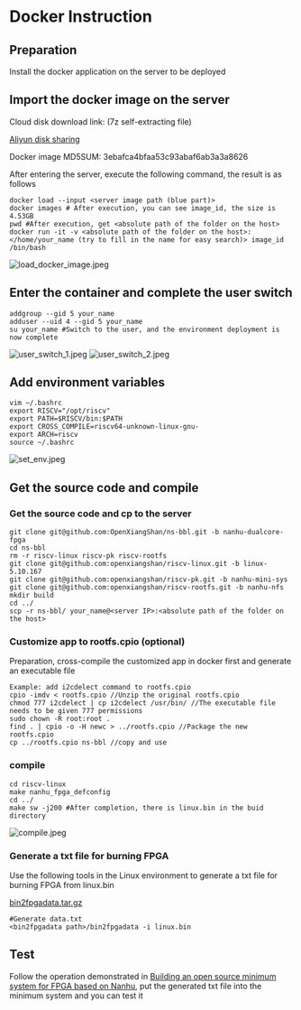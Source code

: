 # Docker Instruction
## Preparation
Install the docker application on the server to be deployed
## Import the docker image on the server
Cloud disk download link: (7z self-extracting file)

[Aliyun disk sharing](https://www.aliyundrive.com/s/1abKfjYKWJ6)

Docker image MD5SUM: 3ebafca4bfaa53c93abaf6ab3a3a8626

After entering the server, execute the following command, the result is as follows
```
docker load --input <server image path (blue part)>
docker images # After execution, you can see image_id, the size is 4.53GB
pwd #After execution, get <absolute path of the folder on the host>
docker run -it -v <absolute path of the folder on the host>:</home/your_name (try to fill in the name for easy search)> image_id /bin/bash
```
![load_docker_image.jpeg](../figs/docker_images/load_docker_image.jpeg)
## Enter the container and complete the user switch
```
addgroup --gid 5 your_name
adduser --uid 4 --gid 5 your_name
su your_name #Switch to the user, and the environment deployment is now complete
```
![user_switch_1.jpeg](../figs/docker_images/user_switch_1.jpeg)
![user_switch_2.jpeg](../figs/docker_images/user_switch_2.jpeg)
## Add environment variables
```
vim ~/.bashrc
export RISCV="/opt/riscv"
export PATH=$RISCV/bin:$PATH
export CROSS_COMPILE=riscv64-unknown-linux-gnu-
export ARCH=riscv
source ~/.bashrc
```
![set_env.jpeg](../figs/docker_images/set_env.jpeg)
## Get the source code and compile
### Get the source code and cp to the server
```
git clone git@github.com:OpenXiangShan/ns-bbl.git -b nanhu-dualcore-fpga
cd ns-bbl
rm -r riscv-linux riscv-pk riscv-rootfs
git clone git@github.com:openxiangshan/riscv-linux.git -b linux-5.10.167
git clone git@github.com:openxiangshan/riscv-pk.git -b nanhu-mini-sys
git clone git@github.com:openxiangshan/riscv-rootfs.git -b nanhu-nfs
mkdir build
cd ../
scp -r ns-bbl/ your_name@<server IP>:<absolute path of the folder on the host>
```
### Customize app to rootfs.cpio (optional)

Preparation, cross-compile the customized app in docker first and generate an executable file

```
Example: add i2cdelect command to rootfs.cpio
cpio -imdv < rootfs.cpio //Unzip the original rootfs.cpio
chmod 777 i2cdelect | cp i2cdelect /usr/bin/ //The executable file needs to be given 777 permissions
sudo chown -R root:root .
find . | cpio -o -H newc > ../rootfs.cpio //Package the new rootfs.cpio
cp ../rootfs.cpio ns-bbl //copy and use
```
### compile
```
cd riscv-linux
make nanhu_fpga_defconfig
cd ../
make sw -j200 #After completion, there is linux.bin in the buid directory
```
![compile.jpeg](../figs/docker_images/compile.jpeg)
### Generate a txt file for burning FPGA
Use the following tools in the Linux environment to generate a txt file for burning FPGA from linux.bin

[bin2fpgadata.tar.gz](https://raw.githubusercontent.com/OpenXiangShan/XiangShan-doc/main/docs/integration/resources/bin2fpgadata.tar.gz)
```
#Generate data.txt
<bin2fpgadata path>/bin2fpgadata -i linux.bin
```
## Test
Follow the operation demonstrated in [Building an open source minimum system for FPGA based on Nanhu](https://xiangshan-doc.readthedocs.io/zh_CN/latest/integration/fpga/#_1), put the generated txt file into the minimum system and you can test it

